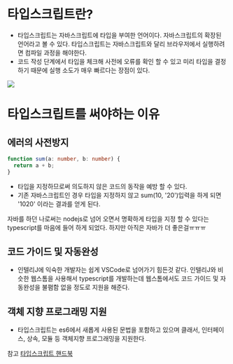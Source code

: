 # 타입스크립트란?
- 타입스크립트는 자바스크립트에 타입을 부여한 언어이다. 자바스크립트의 확장된 언어라고 볼 수 있다. 타입스크립트는 자바스크립트와 달리 브라우저에서 실행하려면 컴파일 과정을 해야한다.
- 코드 작성 단계에서 타입을 체크해 사전에 오류를 확인 할 수 있고 미리 타입을 결정하기 때문에 실행 소도가 매우 빠르다는 장점이 있다.

![](https://velog.velcdn.com/images/hong-brother/post/370fe79d-17d0-4b5b-bae9-35fcf8828728/image.png)

# 타입스크립트를 써야하는 이유
## 에러의 사전방지
```typescript
function sum(a: number, b: number) {
  return a + b;
}
```
- 타입을 지정하므로써 의도하지 않은 코드의 동작을 예방 할 수 있다.
- 기존 자바스크립트인 경우 타입을 지정하지 않고 sum(10, '20')입력을 하게 되면 '1020' 이라는 결과를 얻게 된다. 
>
자바를 하던 나로써는 nodejs로 넘어 오면서 명확하게 타입을 지정 할 수 있다는 typescript를 마음에 들어 하게 되었다. 하지만 아직은 자바가 더 좋은걸ㅠㅠㅠ

## 코드 가이드 및 자동완성
- 인텔리J에 익숙한 개발자는 쉽게 VSCode로 넘어가기 힘든것 같다. 인텔리J와 비슷한 웹스톰을 사용해서 typescript를 개발하는데 웹스톰에서도 코드 가이드 및 자동완성을 불폄함 없을 정도로 지원을 해준다.

## 객체 지향 프로그래밍 지원
- 타입스크립트는 es6에서 새롭게 사용된 문법을 포함하고 있으며 클래서, 인터페이스, 상속, 모듈 등 객체지향 프로그래밍을 지원한다.



>
참고 
[타입스크립트 핸드북](https://joshua1988.github.io/ts/why-ts.html#%ED%83%80%EC%9E%85%EC%8A%A4%ED%81%AC%EB%A6%BD%ED%8A%B8%EB%9E%80)
